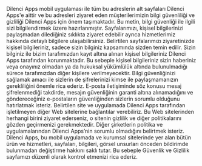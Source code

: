 Dilenci Apps  mobil uygulaması ile tüm bu adreslerin alt sayfaları Dilenci Apps'e aittir ve bu adresleri ziyaret eden müşterilerimizin bilgi güvenliliği ve gizliliği Dilenci Apps için önem taşımaktadır. 
Bu metin, bilgi güvenliği ile ilgili sizi bilgilendirmek üzere hazırlanmıştır.
Sayfalarımızı, kişisel bilgilerinizi paylaşmadan dilediğiniz sıklıkta ziyaret edebilir ayrıca hizmetlerimiz hakkında detaylı bilgilere ulaşabilirsiniz.
Belirtilen sayfalarımızı ziyaretinizde kişisel bilgileriniz, sadece sizin bilginiz kapsamında sizden temin edilir.
Sizin bilginiz ile bizim tarafımızdan kayıt altına alınan kişisel bilgileriniz Dilenci Apps tarafından korunmaktadır.
Bu sebeple kişisel bilgileriniz sizin haberiniz veya onayınız olmadan ya da hukuksal yükümlülük altında bulunulmadığı sürece tarafımızdan diğer kişilere verilmeyecektir.
Bilgi güvenliğinizi sağlamak amacı ile sizlerin de şifrelerinizi kimse ile paylaşmamanızın gerekliliğini önemle rica ederiz. E-posta iletişiminde söz konusu mesaj şifrelenmediği takdirde, mesajın güvenliğinin garanti altına alınamadığını ve göndereceğiniz e-postaların güvenliğinden sizlerin sorumlu olduğunu hatırlatmak isteriz.
Belirtilen site ve uygulamada Dilenci Apps tarafından işletilmeyen diğer Web sitelerine bağlantılar verebiliriz. Bu Web sitelerinden herhangi birini ziyaret ederseniz, o sitenin gizlilik ve diğer politikalarını gözden geçirmenizi gerekmektedir. Diğer şirketlerin politika ve uygulamalarından Dilenci Apps’nin sorumlu olmadığını belirtmek isteriz.
Dilenci Apps, bu mobil uygulamada ve kurumsal sitelerinde yer alan bütün ürün ve hizmetleri, sayfaları, bilgileri, görsel unsurları önceden bildirimde bulunmadan değiştirme hakkını saklı tutar. Bu sebeple Güvenlik ve Gizlilik sayfamızı düzenli olarak kontrol etmenizi rica ederiz.
